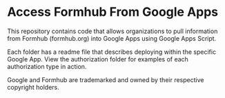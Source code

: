 Access Formhub From Google Apps
======================================

This repository contains code that allows organizations to pull information from Formhub (formhub.org) into Google Apps using Google Apps Script. 

Each folder has a readme file that describes deploying within the specific Google App.
View the authorization folder for examples of each authorization type in action.

Google and Formhub are trademarked and owned by their respective copyright holders. 
